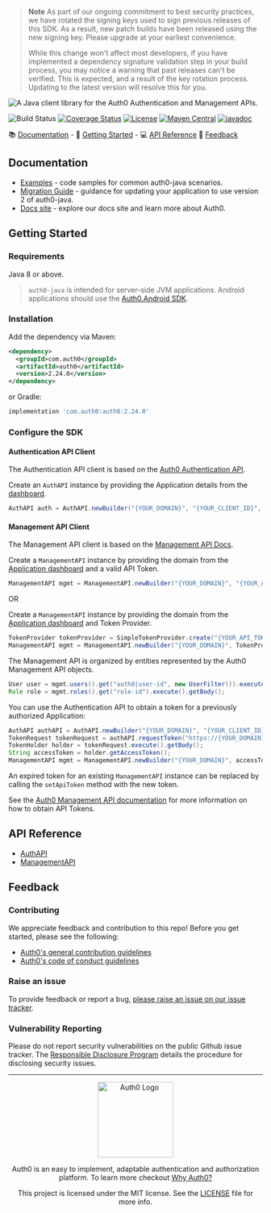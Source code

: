 > **Note**
> As part of our ongoing commitment to best security practices, we have rotated the signing keys used to sign previous releases of this SDK. As a result, new patch builds have been released using the new signing key. Please upgrade at your earliest convenience.
>
> While this change won't affect most developers, if you have implemented a dependency signature validation step in your build process, you may notice a warning that past releases can't be verified. This is expected, and a result of the key rotation process. Updating to the latest version will resolve this for you.

![A Java client library for the Auth0 Authentication and Management APIs.](https://cdn.auth0.com/website/sdks/banners/auth0-java-banner.png)

![Build Status](https://img.shields.io/github/checks-status/auth0/auth0-java/master)
[![Coverage Status](https://codecov.io/gh/auth0/auth0-java/branch/master/graph/badge.svg?style=flat-square)](https://codecov.io/github/auth0/auth0-java)
[![License](http://img.shields.io/:license-mit-blue.svg?style=flat)](https://doge.mit-license.org/)
[![Maven Central](https://img.shields.io/maven-central/v/com.auth0/auth0.svg?style=flat-square)](https://search.maven.org/#search%7Cga%7C1%7Cg%3A%22com.auth0%22%20AND%20a%3A%22auth0%22)
[![javadoc](https://javadoc.io/badge2/com.auth0/auth0/javadoc.svg)](https://javadoc.io/doc/com.auth0/auth0)

:books: [Documentation](#documentation) - :rocket: [Getting Started](#getting-started) - :computer: [API Reference](#api-reference) :speech_balloon: [Feedback](#feedback)

## Documentation
- [Examples](./EXAMPLES.md) - code samples for common auth0-java scenarios.
- [Migration Guide](./MIGRATION_GUIDE.md) - guidance for updating your application to use version 2 of auth0-java.
- [Docs site](https://www.auth0.com/docs) - explore our docs site and learn more about Auth0.

## Getting Started

### Requirements

Java 8 or above.

> `auth0-java` is intended for server-side JVM applications. Android applications should use the [Auth0.Android SDK](https://github.com/auth0/auth0.android).

### Installation

Add the dependency via Maven:

```xml
<dependency>
  <groupId>com.auth0</groupId>
  <artifactId>auth0</artifactId>
  <version>2.24.0</version>
</dependency>
```

or Gradle:

```gradle
implementation 'com.auth0:auth0:2.24.0'
```

### Configure the SDK

#### Authentication API Client

The Authentication API client is based on the [Auth0 Authentication API](https://auth0.com/docs/api/authentication).

Create an `AuthAPI` instance by providing the Application details from the [dashboard](https://manage.auth0.com/#/applications).

```java
AuthAPI auth = AuthAPI.newBuilder("{YOUR_DOMAIN}", "{YOUR_CLIENT_ID}", "{YOUR_CLIENT_SECRET}").build();
```

#### Management API Client

The Management API client is based on the [Management API Docs](https://auth0.com/docs/api/management/v2).

Create a `ManagementAPI` instance by providing the domain from the [Application dashboard](https://manage.auth0.com/#/applications) and a valid API Token.

```java
ManagementAPI mgmt = ManagementAPI.newBuilder("{YOUR_DOMAIN}", "{YOUR_API_TOKEN}").build();
```

OR

Create a `ManagementAPI` instance by providing the domain from the [Application dashboard](https://manage.auth0.com/#/applications) and Token Provider.

```java
TokenProvider tokenProvider = SimpleTokenProvider.create("{YOUR_API_TOKEN}");
ManagementAPI mgmt = ManagementAPI.newBuilder("{YOUR_DOMAIN}", TokenProvider).build();
```

The Management API is organized by entities represented by the Auth0 Management API objects.

```java
User user = mgmt.users().get("auth0|user-id", new UserFilter()).execute().getBody();
Role role = mgmt.roles().get("role-id").execute().getBody();
```

You can use the Authentication API to obtain a token for a previously authorized Application:

```java
AuthAPI authAPI = AuthAPI.newBuilder("{YOUR_DOMAIN}", "{YOUR_CLIENT_ID}", "{YOUR_CLIENT_SECRET}").build();
TokenRequest tokenRequest = authAPI.requestToken("https://{YOUR_DOMAIN}/api/v2/");
TokenHolder holder = tokenRequest.execute().getBody();
String accessToken = holder.getAccessToken();
ManagementAPI mgmt = ManagementAPI.newBuilder("{YOUR_DOMAIN}", accessToken).build();
```

An expired token for an existing `ManagementAPI` instance can be replaced by calling the `setApiToken` method with the new token.

See the [Auth0 Management API documentation](https://auth0.com/docs/api/management/v2/tokens) for more information on how to obtain API Tokens.

## API Reference

- [AuthAPI](https://javadoc.io/doc/com.auth0/auth0/latest/com/auth0/client/auth/AuthAPI.html)
- [ManagementAPI](https://javadoc.io/doc/com.auth0/auth0/latest/com/auth0/client/mgmt/ManagementAPI.html)

## Feedback

### Contributing

We appreciate feedback and contribution to this repo! Before you get started, please see the following:

- [Auth0's general contribution guidelines](https://github.com/auth0/open-source-template/blob/master/GENERAL-CONTRIBUTING.md)
- [Auth0's code of conduct guidelines](https://github.com/auth0/open-source-template/blob/master/CODE-OF-CONDUCT.md)

### Raise an issue
To provide feedback or report a bug, [please raise an issue on our issue tracker](https://github.com/auth0/auth0-java/issues).

### Vulnerability Reporting
Please do not report security vulnerabilities on the public Github issue tracker. The [Responsible Disclosure Program](https://auth0.com/whitehat) details the procedure for disclosing security issues.

---

<p align="center">
  <picture>
    <source media="(prefers-color-scheme: light)" srcset="https://cdn.auth0.com/website/sdks/logos/auth0_light_mode.png"   width="150">
    <source media="(prefers-color-scheme: dark)" srcset="https://cdn.auth0.com/website/sdks/logos/auth0_dark_mode.png" width="150">
    <img alt="Auth0 Logo" src="./auth0_light_mode.png" width="150">
  </picture>
</p>
<p align="center">Auth0 is an easy to implement, adaptable authentication and authorization platform. To learn more checkout <a href="https://auth0.com/why-auth0">Why Auth0?</a></p>
<p align="center">
This project is licensed under the MIT license. See the <a href="./LICENSE"> LICENSE</a> file for more info.</p>
